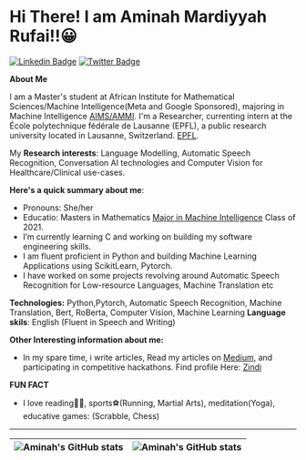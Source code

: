 # Hi There! I am Aminah Mardiyyah Rufai!!😀
[![Linkedin Badge](https://img.shields.io/badge/-Aminah-blue?style=for-the-badge&logo=Linkedin&logoColor=white&link=https://https://www.linkedin.com/in/aminah-mardiyyah-rufa-i/)](https://www.linkedin.com/in/aminah-mardiyyah-rufa-i/) [![Twitter Badge](https://img.shields.io/badge/-@diyyah92-1ca0f1?style=for-the-badge&logo=twitter&logoColor=white&link=https://twitter.com/hijabiicoder)](https://twitter.com/diyyah92)

**About Me**

I am a Master's student at African Institute for Mathematical Sciences/Machine Intelligence(Meta and Google Sponsored), majoring in Machine Intelligence [AIMS/AMMI](https://www.aimsammi.org). I'm a Researcher, currenting intern at the École polytechnique fédérale de Lausanne (EPFL), a public research university located in Lausanne, Switzerland. [EPFL](https://www.epfl.ch/en/). 

My **Research interests**: Language Modelling, Automatic Speech Recognition, Conversation AI technologies and Computer Vision for Healthcare/Clinical use-cases.




**Here's a quick summary about me**:

- Pronouns: She/her
- Educatio: Masters in Mathematics [Major in Machine Intelligence](https://aimsammi.org) Class of 2021.
- I’m currently learning C and working on building my software engineering skills. 
- I am fluent proficient in Python and building Machine Learning Applications using ScikitLearn, Pytorch. 
- I have worked on some projects revolving around Automatic Speech Recognition for Low-resource Languages, Machine Translation etc


__Technologies:__ Python,Pytorch, Automatic Speech Recognition, Machine Translation, Bert, RoBerta, Computer Vision, Machine Learning
__Language skils__: English (Fluent in Speech and Writing)

__Other Interesting information about me:__


* In my spare time, i write articles, Read my articles on [Medium](http://medium.com/@mardiyyah), and participating in competitive hackathons. Find profile Here: [Zindi](https://zindi.africa/users/Mardiyyah)
 

__FUN FACT__
* I love reading📘📘, sports⚽(Running, Martial Arts), meditation(Yoga), educative games: (Scrabble, Chess)

---

| <img align="center" src="https://github-readme-stats.vercel.app/api?username=Aminah92&theme=merko&show_icons=true&include_all_commits=true&hide_border=true" alt="Aminah's GitHub stats" /> | <img align="center" src="https://github-readme-stats.vercel.app/api/top-langs/?username=Aminah92&theme=merko&langs_count=8&layout=compact&hide_border=true" alt="Aminah's GitHub stats" /> |
| ------------- | ------------- |
